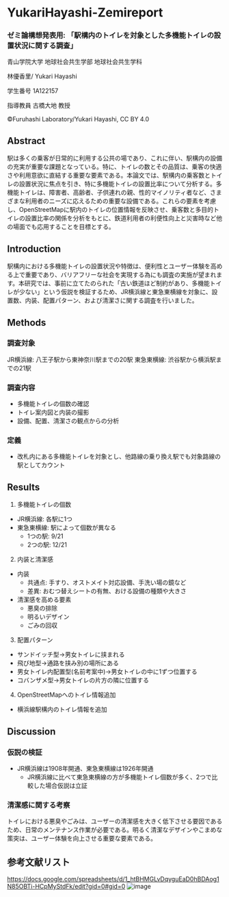 # YukariHayashi-Zemireport
### ゼミ論構想発表用: 「駅構内のトイレを対象とした多機能トイレの設置状況に関する調査」
青山学院大学 地球社会共生学部 地球社会共生学科

林優香里/ Yukari Hayashi

学生番号 1A122157

指導教員 古橋大地 教授

©︎Furuhashi Laboratory/Yukari Hayashi, CC BY 4.0
## Abstract
駅は多くの乗客が日常的に利用する公共の場であり、これに伴い、駅構内の設備の充実が重要な課題となっている。特に、トイレの数とその品質は、乗客の快適さや利用意欲に直結する重要な要素である。本論文では、駅構内の乗客数とトイレの設置状況に焦点を引き、特に多機能トイレの設置比率について分析する。多機能トイレは、障害者、高齢者、子供連れの親、性的マイノリティ者など、さまざまな利用者のニーズに応えるための重要な設備である。これらの要素を考慮し、OpenStreetMapに駅内のトイレの位置情報を反映させ、乗客数と多目的トイレの設置比率の関係を分析をもとに、鉄道利用者の利便性向上と災害時など他の場面でも応用することを目標とする。
## Introduction
駅構内における多機能トイレの設置状況や特徴は、便利性とユーザー体験を高める上で重要であり、バリアフリーな社会を実現する為にも調査の実施が望まれます。本研究では、事前に立てたのられた「古い鉄道ほど制約があり、多機能トイレが少ない」という仮説を検証するため、JR横浜線と東急東横線を対象に、設置数、内装、配置パターン、および清潔さに関する調査を行いました。
## Methods
### 調査対象
JR横浜線: 八王子駅から東神奈川駅までの20駅
東急東横線: 渋谷駅から横浜駅までの21駅
### 調査内容
- 多機能トイレの個数の確認
- トイレ案内図と内装の撮影
- 設備、配置、清潔さの観点からの分析
### 定義
- 改札内にある多機能トイレを対象とし、他路線の乗り換え駅でも対象路線の駅としてカウント
## Results
1. 多機能トイレの個数
- JR横浜線: 各駅に1つ
- 東急東横線: 駅によって個数が異なる
  - 1つの駅: 9/21
  - 2つの駅: 12/21
2. 内装と清潔感
- 内装
  - 共通点: 手すり、オストメイト対応設備、手洗い場の鏡など
  -  差異: おむつ替えシートの有無、おける設備の種類や大きさ
- 清潔感を高める要素
  - 悪臭の排除
  - 明るいデザイン
  - ごみの回収
3. 配置パターン
- サンドイッチ型→男女トイレに挟まれる
- 飛び地型→通路を挟み別の場所にある
- 男女トイレ内配置型(名前考案中)→男女トイレの中に1ずつ位置する
- コバンザメ型→男女トイレの片方の隣に位置する
4. OpenStreetMapへのトイレ情報追加
- 横浜線駅構内のトイレ情報を追加
## Discussion
### 仮説の検証
- JR横浜線は1908年開通、東急東横線は1926年開通
  - JR横浜線に比べて東急東横線の方が多機能トイレ個数が多く、2つで比較した場合仮説は立証
### 清潔感に関する考察
トイレにおける悪臭やごみは、ユーザーの清潔感を大きく低下させる要因であるため、日常のメンテナンス作業が必要である。明るく清潔なデザインやこまめな策突は、ユーザー体験を向上させる重要な要素である。
## 参考文献リスト
https://docs.google.com/spreadsheets/d/1_htBHMGLvDqyguEaD0hBDAog1N85OBTi-HCpMyStdFk/edit?gid=0#gid=0
![image](https://github.com/user-attachments/assets/fae08f32-24b3-49d4-a4e5-23d115530546)



